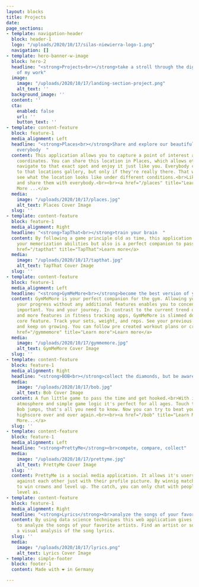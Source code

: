 ```yaml
---
layout: blocks
title: Projects
date: 
page_sections:
- template: navigation-header
  block: header-1
  logo: "/uploads/2020/10/17/silas-niewierra-logo-1.png"
  navigation: []
- template: hero-banner-w-image
  block: hero-2
  headline: "<strong>Projects<br></strong>take a stroll through the digital garden
    of my work"
  image:
    image: "/uploads/2020/10/17/landing-section-project.png"
    alt_text: ''
  background_image: ''
  content: ''
  cta:
    enabled: false
    url: ''
    button_text: ''
- template: content-feature
  block: feature-1
  media_alignment: Left
  headline: "<strong>Places<br></strong>Share and explore our beautiful planet with
    everybody  "
  content: This application allows you to capture a point of interest and it's exact
    coordinates. You can share this location in Places, which allows other users to
    navigate to that exact spot and enjoy it just like you. Everybody can add photos
    to that locations gallery, but only if they're really there. That way you can
    see what the location looks like under different conditions.<br>Like places, comment,
    and share them with everybody.<br><br><a href="/places" title="Learn More ...">Learn
    More ...</a>
  media:
    image: "/uploads/2020/10/17/places.jpg"
    alt_text: Places Cover Image
  slug: ''
- template: content-feature
  block: feature-1
  media_alignment: Right
  headline: "<strong>TapThat<br></strong>train your brain  "
  content: By following a game principle old as time, this application not only trains
    your memorization abilities but also is a perfect companion to pass the time.<br><br><a
    href="/tapthat" title="TapThat">Learn more</a>
  media:
    image: "/uploads/2020/10/17/tapthat.jpg"
    alt_text: TapThat Cover Image
  slug: ''
- template: content-feature
  block: feature-1
  media_alignment: Left
  headline: "<strong>GymMeMore<br></strong>become the best version of yourself  "
  content: GymMeMore is your perfect companion for the gym. Allowing you to track
    your progress without any additional features enables you to concentrate on what's
    important. You and your journey. In contrast to the current trend of putting more
    and more features in fitness tracking apps, GymMeMore is slimmed down to one simple
    core feature. Track your sets, weight, and reps. See your previous performances
    and keep on growing. You can follow pre created workout plans or create your own.<br><br><a
    href="/gymmemore" title="Learn more">Learn more</a>
  media:
    image: "/uploads/2020/10/17/gymmemore.jpg"
    alt_text: GymMeMore Cover Image
  slug: ''
- template: content-feature
  block: feature-1
  media_alignment: Right
  headline: "<strong>BOB<br></strong>collect the diamonds, but be aware of the spikes"
  media:
    image: "/uploads/2020/10/17/bob.jpg"
    alt_text: Bob Cover Image
  content: A fun little game to pass the time and get hooked.<br>With it's dreamy
    atmosphere and simple game logic it's perfect for all ages. Touch the screen and
    Bob jumps, that's all you need to know. Now you can try to beat your personal
    highscore over and over again.<br><br><a href="/bob" title="Learn More ...">Learn
    More...</a>
  slug: ''
- template: content-feature
  block: feature-1
  media_alignment: Left
  headline: "<strong>PrettyMe</strong><br>compete, compare, collect"
  media:
    image: "/uploads/2020/10/17/prettyme.jpg"
    alt_text: PrettyMe Cover Image
  slug: ''
  content: PrettyMe is a social media application. It allows it's users to compete
    against each other just with their profile picture. By winnig matches you're able
    to win crowns and level up. The catch, you can only chat with people in the same
    level as.
- template: content-feature
  block: feature-1
  media_alignment: Right
  headline: "<strong>Lyrics</strong><br>analyze the songs of your favorite artists"
  content: By using data science techniques this web application gives you the power
    to analyze the songs of your favorite artists. Find an artist or song and get
    a visual analysis of the song lyrics.
  slug: ''
  media:
    image: "/uploads/2020/10/17/lyrics.png"
    alt_text: Lyrics Cover Image
- template: simple-footer
  block: footer-1
  content: Made with ❤︎ in Germany

---
```

